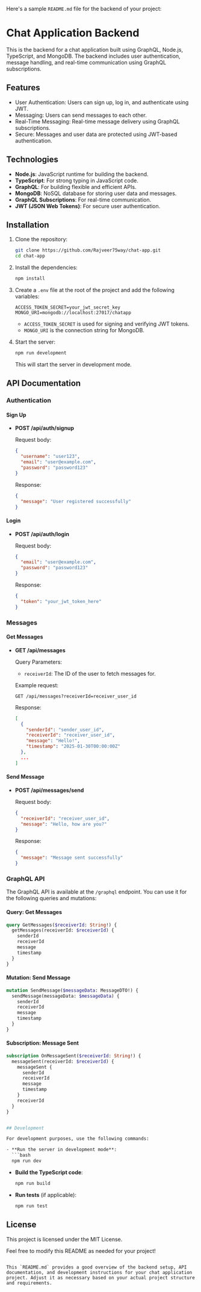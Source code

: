 Here's a sample `README.md` file for the backend of your project:

# Chat Application Backend

This is the backend for a chat application built using GraphQL, Node.js, TypeScript, and MongoDB. The backend includes user authentication, message handling, and real-time communication using GraphQL subscriptions.

## Features
- User Authentication: Users can sign up, log in, and authenticate using JWT.
- Messaging: Users can send messages to each other.
- Real-Time Messaging: Real-time message delivery using GraphQL subscriptions.
- Secure: Messages and user data are protected using JWT-based authentication.

## Technologies
- **Node.js**: JavaScript runtime for building the backend.
- **TypeScript**: For strong typing in JavaScript code.
- **GraphQL**: For building flexible and efficient APIs.
- **MongoDB**: NoSQL database for storing user data and messages.
- **GraphQL Subscriptions**: For real-time communication.
- **JWT (JSON Web Tokens)**: For secure user authentication.

## Installation

1. Clone the repository:

   ```bash
   git clone https://github.com/Rajveer75way/chat-app.git
   cd chat-app
   ```

2. Install the dependencies:

   ```bash
   npm install
   ```

3. Create a `.env` file at the root of the project and add the following variables:

   ```env
   ACCESS_TOKEN_SECRET=your_jwt_secret_key
   MONGO_URI=mongodb://localhost:27017/chatapp
   ```

   - `ACCESS_TOKEN_SECRET` is used for signing and verifying JWT tokens.
   - `MONGO_URI` is the connection string for MongoDB.

4. Start the server:

   ```bash
   npm run development
   ```

   This will start the server in development mode.

## API Documentation

### Authentication

#### Sign Up

- **POST /api/auth/signup**

  Request body:
  ```json
  {
    "username": "user123",
    "email": "user@example.com",
    "password": "password123"
  }
  ```

  Response:
  ```json
  {
    "message": "User registered successfully"
  }
  ```

#### Login

- **POST /api/auth/login**

  Request body:
  ```json
  {
    "email": "user@example.com",
    "password": "password123"
  }
  ```

  Response:
  ```json
  {
    "token": "your_jwt_token_here"
  }
  ```

### Messages

#### Get Messages

- **GET /api/messages**

  Query Parameters:
  - `receiverId`: The ID of the user to fetch messages for.

  Example request:
  ```http
  GET /api/messages?receiverId=receiver_user_id
  ```

  Response:
  ```json
  [
    {
      "senderId": "sender_user_id",
      "receiverId": "receiver_user_id",
      "message": "Hello!",
      "timestamp": "2025-01-30T00:00:00Z"
    },
    ...
  ]
  ```

#### Send Message

- **POST /api/messages/send**

  Request body:
  ```json
  {
    "receiverId": "receiver_user_id",
    "message": "Hello, how are you?"
  }
  ```

  Response:
  ```json
  {
    "message": "Message sent successfully"
  }
  ```

### GraphQL API

The GraphQL API is available at the `/graphql` endpoint. You can use it for the following queries and mutations:

#### Query: Get Messages

```graphql
query GetMessages($receiverId: String!) {
  getMessages(receiverId: $receiverId) {
    senderId
    receiverId
    message
    timestamp
  }
}
```

#### Mutation: Send Message

```graphql
mutation SendMessage($messageData: MessageDTO!) {
  sendMessage(messageData: $messageData) {
    senderId
    receiverId
    message
    timestamp
  }
}
```

#### Subscription: Message Sent

```graphql
subscription OnMessageSent($receiverId: String!) {
  messageSent(receiverId: $receiverId) {
    messageSent {
      senderId
      receiverId
      message
      timestamp
    }
    receiverId
  }
}


## Development

For development purposes, use the following commands:

- **Run the server in development mode**:
  ```bash
  npm run dev
  ```

- **Build the TypeScript code**:
  ```bash
  npm run build
  ```

- **Run tests** (if applicable):
  ```bash
  npm run test
  ```

## License

This project is licensed under the MIT License.


Feel free to modify this README as needed for your project!
```

This `README.md` provides a good overview of the backend setup, API documentation, and development instructions for your chat application project. Adjust it as necessary based on your actual project structure and requirements.
